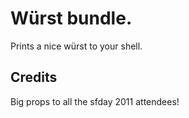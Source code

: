 # Würst bundle.

Prints a nice würst to your shell.

## Credits

Big props to all the sfday 2011 attendees!

